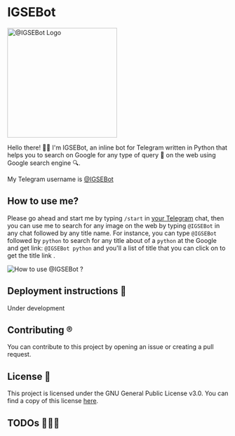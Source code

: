 # IGSEBot

<img src="/assets/@IGSEBot githup repository cover.jpgg" alt="@IGSEBot Logo" width=250/>

Hello there! 👋🏻 I'm IGSEBot, an inline bot for Telegram written in Python that helps you to search on Google 
for any type of query 🤯 on the web using Google search engine 🔍.

My Telegram username is [@IGSEBot](https://t.me/IGSEBot)

## How to use me?

Please go ahead and start me by typing `/start` in [your Telegram](https://qiamast.github.io/IGSEBot/) chat,
then you can use me to search for any image on the web by typing `@IGSEBot` in any chat followed by
any title name.
For instance, you can type `@IGSEBot` followed by `python` to search for any title about of a `python` at the Google and get link:
`@IGSEBot python` and you'll a list of title that you can click on to get the title link .

![How to use @IGSEBot ? ](https://github.com/Qiamast/ImarchBot/blob/main/assets/How%20To%20%40Imarchbot%20Work.gif)

## Deployment instructions 🚀

Under development

## Contributing ®️

You can contribute to this project by opening an issue or creating a pull request.

## License 📝

This project is licensed under the GNU General Public License v3.0.
You can find a copy of this license [here](LICENSE).

## TODOs 👨🏻‍💻

